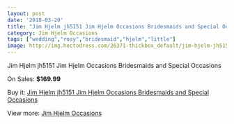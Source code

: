 ```yaml
---
layout: post
date: '2018-03-20'
title: "Jim Hjelm jh5151 Jim Hjelm Occasions Bridesmaids and Special Occasions"
category: Jim Hjelm Occasions
tags: ["wedding","rosy","bridesmaid","hjelm","little"]
image: http://img.hectodress.com/26371-thickbox_default/jim-hjelm-jh5151-jim-hjelm-occasions-bridesmaids-and-special-occasions.jpg
---
```

Jim Hjelm jh5151 Jim Hjelm Occasions Bridesmaids and Special Occasions

On Sales: **$169.99**
<a href="https://www.hectodress.com/jim-hjelm-occasions/12252-jim-hjelm-jh5151-jim-hjelm-occasions-bridesmaids-and-special-occasions.html"><amp-img layout="responsive" width="600" height="600" src="//img.hectodress.com/26371-thickbox_default/jim-hjelm-jh5151-jim-hjelm-occasions-bridesmaids-and-special-occasions.jpg" alt="Jim Hjelm jh5151 Jim Hjelm Occasions Bridesmaids and Special Occasions 0" /></a>
<a href="https://www.hectodress.com/jim-hjelm-occasions/12252-jim-hjelm-jh5151-jim-hjelm-occasions-bridesmaids-and-special-occasions.html"><amp-img layout="responsive" width="600" height="600" src="//img.hectodress.com/26373-thickbox_default/jim-hjelm-jh5151-jim-hjelm-occasions-bridesmaids-and-special-occasions.jpg" alt="Jim Hjelm jh5151 Jim Hjelm Occasions Bridesmaids and Special Occasions 1" /></a>
<a href="https://www.hectodress.com/jim-hjelm-occasions/12252-jim-hjelm-jh5151-jim-hjelm-occasions-bridesmaids-and-special-occasions.html"><amp-img layout="responsive" width="600" height="600" src="//img.hectodress.com/26372-thickbox_default/jim-hjelm-jh5151-jim-hjelm-occasions-bridesmaids-and-special-occasions.jpg" alt="Jim Hjelm jh5151 Jim Hjelm Occasions Bridesmaids and Special Occasions 2" /></a>

Buy it: [Jim Hjelm jh5151 Jim Hjelm Occasions Bridesmaids and Special Occasions](https://www.hectodress.com/jim-hjelm-occasions/12252-jim-hjelm-jh5151-jim-hjelm-occasions-bridesmaids-and-special-occasions.html "Jim Hjelm jh5151 Jim Hjelm Occasions Bridesmaids and Special Occasions")

View more: [Jim Hjelm Occasions](https://www.hectodress.com/190-jim-hjelm-occasions "Jim Hjelm Occasions")